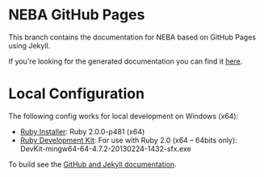 # NEBA GitHub Pages

This branch contains the documentation for NEBA based on GitHub Pages using Jekyll.

If you're looking for the generated documentation you can find it [here](http://neba-io.github.io/neba/).

# Local Configuration

The following config works for local development on Windows (x64):

- [Ruby Installer](http://rubyinstaller.org/downloads): Ruby 2.0.0-p481 (x64)
- [Ruby Development Kit](http://rubyinstaller.org/downloads): For use with Ruby 2.0 (x64 – 64bits only): DevKit-mingw64-64-4.7.2-20130224-1432-sfx.exe

To build see the [GitHub and Jekyll documentation](https://help.github.com/articles/using-jekyll-with-pages).
